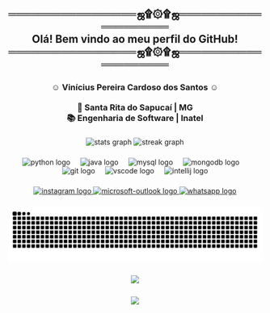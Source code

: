 <h2 align="center">═════════════════ஜ۩۞۩ஜ════════════════════<br>Olá! Bem vindo ao meu perfil do GitHub!<br>═════════════════ஜ۩۞۩ஜ════════════════════</h2>

###

<h3 align="center">☺ Vinícius Pereira Cardoso dos Santos ☺<br><br>📍 Santa Rita do Sapucaí | MG<br>📚  Engenharia de Software | Inatel</h3>

###

<div align="center">
  <img src="https://github-readme-stats.vercel.app/api?username=ViniciusPereiraCardoso&hide_title=false&hide_rank=false&show_icons=true&include_all_commits=true&count_private=true&disable_animations=false&theme=dracula&locale=pt-br&hide_border=false" height="150" alt="stats graph"  />
  <img src="https://streak-stats.demolab.com?user=ViniciusPereiraCardoso&locale=pt-br&mode=daily&theme=dracula&hide_border=false&border_radius=5" height="150" alt="streak graph"  />
</div>

###

<div align="center">
  <img src="https://cdn.jsdelivr.net/gh/devicons/devicon/icons/python/python-original.svg" height="30" alt="python logo"  />
  <img width="12" />
  <img src="https://cdn.jsdelivr.net/gh/devicons/devicon/icons/java/java-original.svg" height="30" alt="java logo"  />
  <img width="12" />
  <img src="https://cdn.jsdelivr.net/gh/devicons/devicon/icons/mysql/mysql-original.svg" height="30" alt="mysql logo"  />
  <img width="12" />
  <img src="https://cdn.jsdelivr.net/gh/devicons/devicon/icons/mongodb/mongodb-original.svg" height="30" alt="mongodb logo"  />
  <img width="12" />
  <img src="https://cdn.jsdelivr.net/gh/devicons/devicon/icons/git/git-original.svg" height="30" alt="git logo"  />
  <img width="12" />
  <img src="https://cdn.jsdelivr.net/gh/devicons/devicon/icons/vscode/vscode-original.svg" height="30" alt="vscode logo"  />
  <img width="12" />
  <img src="https://cdn.jsdelivr.net/gh/devicons/devicon/icons/intellij/intellij-original.svg" height="30" alt="intellij logo"  />
</div>

###

<div align="center">
  <a href="https://www.instagram.com/vini_pcs/" target="_blank">
    <img src="https://img.shields.io/static/v1?message=Instagram&logo=instagram&label=&color=E4405F&logoColor=white&labelColor=&style=for-the-badge" height="35" alt="instagram logo"  />
  </a>
  <a href="mailto:vinicius.pereira@ges.inatel.br" target="_blank">
    <img src="https://img.shields.io/static/v1?message=Outlook&logo=microsoft-outlook&label=&color=0078D4&logoColor=white&labelColor=&style=for-the-badge" height="35" alt="microsoft-outlook logo"  />
  </a>
  <a href="http://wa.me/5535998034706" target="_blank">
    <img src="https://img.shields.io/static/v1?message=Whatsapp&logo=whatsapp&label=&color=25D366&logoColor=white&labelColor=&style=for-the-badge" height="35" alt="whatsapp logo"  />
  </a>
</div>

###

<img src="https://raw.githubusercontent.com/ViniciusPereiraCardoso/ViniciusPereiraCardoso/output/snake.svg" alt="Snake animation" />

###

<div align="center">
  <img height="200" src="![Image](https://github.com/user-attachments/assets/c8c9c6c1-f8fc-4d33-9694-c482b3460882)"  />
</div>

###

<div align="center">
  <img src="https://profile-counter.glitch.me/ViniciusPereiraCardoso/count.svg?"  />
</div>

###
